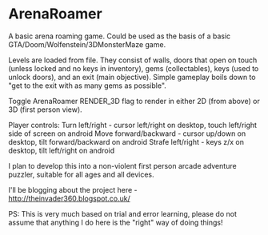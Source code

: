 ArenaRoamer
===========

A basic arena roaming game. Could be used as the basis of a basic GTA/Doom/Wolfenstein/3DMonsterMaze game.

Levels are loaded from file. They consist of walls, doors that open on touch (unless locked and no keys in inventory), gems (collectables), keys (used to unlock doors), and an exit (main objective). Simple gameplay boils down to "get to the exit with as many gems as possible".

Toggle ArenaRoamer RENDER_3D flag to render in either 2D (from above) or 3D (first person view).

Player controls:
Turn left/right - cursor left/right on desktop, touch left/right side of screen on android
Move forward/backward - cursor up/down on desktop, tilt forward/backward on android
Strafe left/right - keys z/x on desktop, tilt left/right on android

I plan to develop this into a non-violent first person arcade adventure puzzler, suitable for all ages and all devices.

I'll be blogging about the project here - http://theinvader360.blogspot.co.uk/

PS: This is very much based on trial and error learning, please do not assume that anything I do here is the "right" way of doing things!